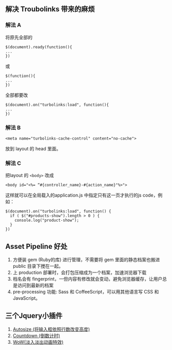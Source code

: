 ## 解决 Troubolinks 带来的麻烦

### 解法 A

将原先全部的

```
$(document).ready(function(){
...
})
```

或

```
$(function(){
...
})
```

全部都要改

```
$(document).on("turbolinks:load", function(){
...
})
```


### 解法 B

```
<meta name="turbolinks-cache-control" content="no-cache">
```

放到 layout 的 head 里面。

### 解法 C
把layout 的 `<body>` 改成

`<body id="<%= “#{controller_name}-#{action_name}"%>">`

这样就可以在全局载入的application.js 中指定只有这一页才执行的js code，例如：

```
$(document).on("turbolinks:load", function() {
  if ( $("#products-show").length > 0 ) {
    console.log("product-show");
  }
})
```


## Asset Pipeline 好处

1. 方便装 gem (Ruby的库) 进行管理，不需要将 gem 里面的静态档案也搬进 public 目录下搅在一起。
2. 上 production 部署时，会打包压缩成为一个档案，加速浏览器下载
3. 档名会有 fingerprint，一但内容有修改就会变动，避免浏览器缓存，让用户总是访问到最新的档案
4. pre-processing 功能: Sass 和 CoffeeScript，可以用其他语言写 CSS 和 JavaScript。

## 三个Jquery小插件
1.   [Autosize (将输入框依照行数改变高度)](http://www.jacklmoore.com/autosize/)
2.   [Countdown (倒数计时)](http://hilios.github.io/jQuery.countdown/)
3. [WoW(淡入淡出动画特效)](https://github.com/matthieua/WOW)

